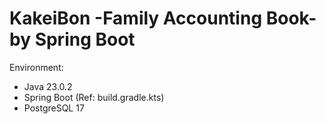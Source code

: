 # KakeiBon -Family Accounting Book- by Spring Boot 

Environment:
- Java 23.0.2
- Spring Boot (Ref: build.gradle.kts)
- PostgreSQL 17

